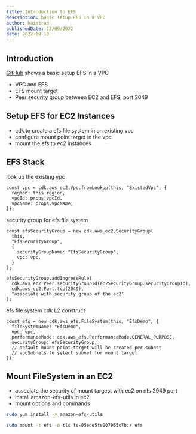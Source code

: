 ```yaml
---
title: Introduction to EFS
description: basic setup EFS in a VPC
author: haimtran
publishedDate: 13/09/2022
date: 2022-09-13
---
```


## Introduction

[GitHub](https://github.com/cdk-entest/vpc-efs-ec2-demo) shows a basic setup EFS in a VPC

- VPC and EFS
- EFS mount target
- Peer security group between EC2 and EFS, port 2049

<LinkedImage
  href="#"
  height={400}
  alt="Introduction to EFS"
  src="/thumbnail/remote-ec2-ssm.png"
/>

## Setup EFS for EC2 Instances

- cdk to create a efs file system in an existing vpc
- configure mount point target in the vpc
- mount the efs to ec2 instances

## EFS Stack

look up the existing vpc

```tsx
const vpc = cdk.aws_ec2.Vpc.fromLookup(this, "ExistedVpc", {
  region: this.region,
  vpcId: props.vpcId,
  vpcName: props.vpcName,
});
```

security group for efs file system

```tsx
const efsSecurityGroup = new cdk.aws_ec2.SecurityGroup(
  this,
  "EfsSecurityGroup",
  {
    securityGroupName: "EfsSecurityGroup",
    vpc: vpc,
  }
);

efsSecurityGroup.addIngressRule(
  cdk.aws_ec2.Peer.securityGroupId(ec2SecurityGroup.securityGroupId),
  cdk.aws_ec2.Port.tcp(2049),
  "associate with security group of the ec2"
);
```

efs file system cdk L2 construct

```tsx
const efs = new cdk.aws_efs.FileSystem(this, "EfsDemo", {
  fileSystemName: "EfsDemo",
  vpc: vpc,
  performanceMode: cdk.aws_efs.PerformanceMode.GENERAL_PURPOSE,
  securityGroup: efsSecurityGroup,
  // default mount point target will be created per subnet
  // vpcSubnets to select subnet for mount target
});
```

## Mount FileSystem in an EC2

- associate the security of mount targest with ec2 on nfs 2049 port
- install amazon-efs-utils in ec2
- mount options and commands

```bash
sudo yum install -y amazon-efs-utils
```

```bash
sudo mount -t efs -o tls fs-05ede5fe007965c7b:/ efs
```
